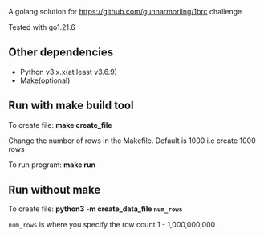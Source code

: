 A golang solution for https://github.com/gunnarmorling/1brc challenge

Tested with go1.21.6

## Other dependencies
  - Python v3.x.x(at least v3.6.9)
  - Make(optional)

## Run with make build tool
To create file: **make create_file**

Change the number of rows in the Makefile. Default is 1000 i.e create 1000 rows

To run program: **make run**

## Run without make
To create file: **python3 -m create_data_file `num_rows`**

`num_rows` is where you specify the row count 1 - 1,000,000,000

